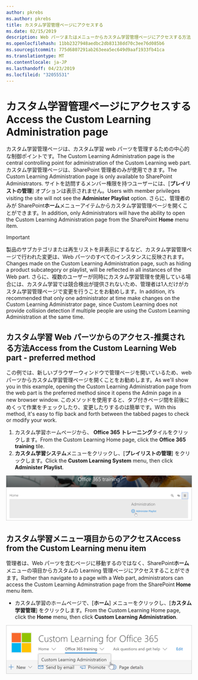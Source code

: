 ```yaml
---
author: pkrebs
ms.author: pkrebs
title: カスタム学習管理ページにアクセスする
ms.date: 02/15/2019
description: Web パーツまたはメニューからカスタム学習管理ページにアクセスする方法
ms.openlocfilehash: 11bb2327948aedbc2db83138dd70c3ee76d085b6
ms.sourcegitcommit: 775d6807291ab263eea5ec649d9aaf1933fb41ca
ms.translationtype: MT
ms.contentlocale: ja-JP
ms.lasthandoff: 04/23/2019
ms.locfileid: "32055531"
---
```

# <a name="access-the-custom-learning-administration-page"></a><span data-ttu-id="f68c9-103">カスタム学習管理ページにアクセスする</span><span class="sxs-lookup"><span data-stu-id="f68c9-103">Access the Custom Learning Administration page</span></span>

<span data-ttu-id="f68c9-104">カスタム学習管理ページは、カスタム学習 web パーツを管理するための中心的な制御ポイントです。</span><span class="sxs-lookup"><span data-stu-id="f68c9-104">The Custom Learning Administration page is the central controlling point for administration of the Custom Learning web part.</span></span> <span data-ttu-id="f68c9-105">カスタム学習管理ページは、SharePoint 管理者のみが使用できます。</span><span class="sxs-lookup"><span data-stu-id="f68c9-105">The Custom Learning Administration page is only available to SharePoint Administrators.</span></span> <span data-ttu-id="f68c9-106">サイトを訪問するメンバー権限を持つユーザーには、[**プレイリストの管理**] オプションは表示されません。</span><span class="sxs-lookup"><span data-stu-id="f68c9-106">Users with member privileges visiting the site will not see the **Administer Playlist** option.</span></span> <span data-ttu-id="f68c9-107">さらに、管理者のみが SharePoint**ホーム**メニューアイテムからカスタム学習管理ページを開くことができます。</span><span class="sxs-lookup"><span data-stu-id="f68c9-107">In addition, only Administrators will have the ability to open the Custom Learning Administration page from the SharePoint **Home** menu item.</span></span>  

> [!IMPORTANT]
> <span data-ttu-id="f68c9-108">製品のサブカテゴリまたは再生リストを非表示にするなど、カスタム学習管理ページで行われた変更は、Web パーツのすべてのインスタンスに反映されます。</span><span class="sxs-lookup"><span data-stu-id="f68c9-108">Changes made on the Custom Learning Administration page, such as hiding a product subcategory or playlist, will be reflected in all instances of the Web part.</span></span> <span data-ttu-id="f68c9-109">さらに、複数のユーザーが同時にカスタム学習管理を使用している場合には、カスタム学習では競合検出が提供されないため、管理者は1人だけがカスタム学習管理ページで変更を行うことをお勧めします。</span><span class="sxs-lookup"><span data-stu-id="f68c9-109">In addition, it’s recommended that only one administrator at time make changes on the Custom Learning Administrator page, since Custom Learning does not provide collision detection if multiple people are using the Custom Learning Administration at the same time.</span></span>  

## <a name="access-from-the-custom-learning-web-part---preferred-method"></a><span data-ttu-id="f68c9-110">カスタム学習 Web パーツからのアクセス-推奨される方法</span><span class="sxs-lookup"><span data-stu-id="f68c9-110">Access from the Custom Learning Web part - preferred method</span></span>
<span data-ttu-id="f68c9-111">この例では、新しいブラウザーウィンドウで管理ページを開いているため、web パーツからカスタム学習管理ページを開くことをお勧めします。</span><span class="sxs-lookup"><span data-stu-id="f68c9-111">As we'll show you in this example, opening the Custom Learning Administration page from the web part is the preferred method since it opens the Admin page in a new browser window.</span></span> <span data-ttu-id="f68c9-112">このメソッドを使用すると、タブ付きページ間を前後にめくって作業をチェックしたり、変更したりするのは簡単です。</span><span class="sxs-lookup"><span data-stu-id="f68c9-112">With this method, it's easy to flip back and forth between the tabbed pages to check or modify your work.</span></span>  

1. <span data-ttu-id="f68c9-113">カスタム学習ホームページから、 **Office 365 トレーニング**タイルをクリックします。</span><span class="sxs-lookup"><span data-stu-id="f68c9-113">From the Custom Learning Home page, click the **Office 365 training** tile.</span></span>
2. <span data-ttu-id="f68c9-114">**カスタム学習システム**メニューをクリックし、[**プレイリストの管理**] をクリックします。</span><span class="sxs-lookup"><span data-stu-id="f68c9-114">Click the **Custom Learning System** menu, then click **Administer Playlist**.</span></span> 

![cg-adminaccbtn](media/cg-adminaccbtn.png)

## <a name="access-from-the-custom-learning-menu-item"></a><span data-ttu-id="f68c9-116">カスタム学習メニュー項目からのアクセス</span><span class="sxs-lookup"><span data-stu-id="f68c9-116">Access from the Custom Learning menu item</span></span>
<span data-ttu-id="f68c9-117">管理者は、Web パーツを含むページに移動するのではなく、SharePoint**ホーム**メニューの項目からカスタムの Learning 管理ページにアクセスすることができます。</span><span class="sxs-lookup"><span data-stu-id="f68c9-117">Rather than navigate to a page with a Web part, administrators can access the Custom Learning Adminstration page from the SharePoint **Home** menu item.</span></span> 

- <span data-ttu-id="f68c9-118">カスタム学習のホームページで、[**ホーム**] メニューをクリックし、[**カスタム学習管理**] をクリックします。</span><span class="sxs-lookup"><span data-stu-id="f68c9-118">From the Custom Learning Home page, click the **Home** menu, then click **Custom Learning Administration**.</span></span>

![cg-adminaccmenu](media/cg-adminaccmenu.png)